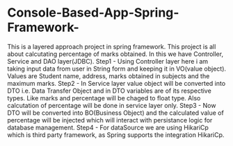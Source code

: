 # Console-Based-App-Spring-Framework-
This is a layered approach project in spring framework.
This project is all about calcutating percentage of marks obtained.
In this we have Controller, Service and DAO layer(JDBC).
Step1 - Using Controller layer here i am taking input data from user in String form and keeping it in VO(value object). Values are Student name, address, marks obtained in subjects and the maximum marks.
Step2 - In Service layer value object will be converted into DTO i.e. Data Transfer Object and in DTO variables are of its respective types. Like marks and percentage will be chaged to float type. Also calcutation of percentage will be done in service layer only.
Step3 - Now DTO will be converted into BO(Business Object) and the calculated value of percentage will be injected which will interact with persistance logic for database management.
Step4 - For dataSource we are using HikariCp which is third party framework, as Spring supports the integration HikariCp.





